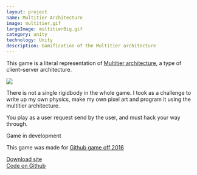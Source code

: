 ```yaml
---
layout: project
name: Multitier Architecture
image: multitier.gif
largeImage: multitierBig.gif
category: unity
technology: Unity
description: Gamification of the Multitier architecture
---
```

This game is a literal representation of [Multitier architecture](https://en.wikipedia.org/wiki/Multitier_architecture), a type of client–server architecture.

<img src="../../img/portfolio/multitierBig.gif"/>

There is not a single rigidbody in the whole game. I took as a challenge to write up my own physics, make my own pixel art and program it using the multitier architecture.

You play as a user request send by the user, and must hack your way through.

Game in development

This game was made for [Github game off 2016](https://github.com/github/game-off-2016)

[Download site](https://javyer.itch.io/multitier-architecture)  
[Code on Github](https://github.com/Bullrich/game-off-2016)